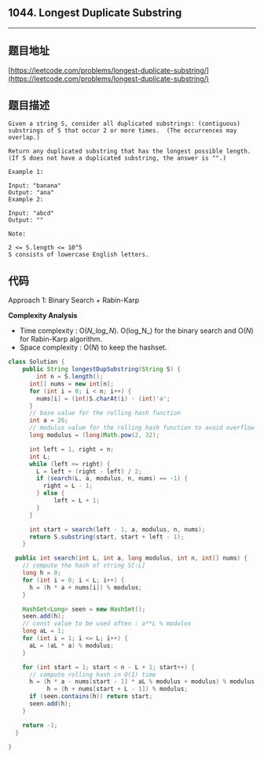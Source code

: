 ## 1044. Longest Duplicate Substring

----
## 题目地址

[https://leetcode.com/problems/longest-duplicate-substring/](https://leetcode.com/problems/longest-duplicate-substring/)

## 题目描述

```text
Given a string S, consider all duplicated substrings: (contiguous) substrings of S that occur 2 or more times.  (The occurrences may overlap.)

Return any duplicated substring that has the longest possible length.  (If S does not have a duplicated substring, the answer is "".)

Example 1:

Input: "banana"
Output: "ana"
Example 2:

Input: "abcd"
Output: ""

Note:

2 <= S.length <= 10^5
S consists of lowercase English letters.
```

## 代码

Approach 1: Binary Search + Rabin-Karp

**Complexity Analysis**

* Time complexity : O\(_N_log_N_\). O\(log_N_\) for the binary search and O\(_N_\) for Rabin-Karp algorithm.
* Space complexity : O\(_N_\) to keep the hashset.

```java
class Solution {
    public String longestDupSubstring(String S) {
        int n = S.length();
      int[] nums = new int[n];
      for (int i = 0; i < n; i++) {
        nums[i] = (int)S.charAt(i) - (int)'a';
      }
      // base value for the rolling hash function
      int a = 26;
      // modulus value for the rolling hash function to avoid overflow
      long modulus = (long)Math.pow(2, 32);

      int left = 1, right = n;
      int L;
      while (left <= right) {
        L = left + (right - left) / 2;
        if (search(L, a, modulus, n, nums) == -1) {
          right = L - 1;
        } else {
             left = L + 1;
        }
      }

      int start = search(left - 1, a, modulus, n, nums);
      return S.substring(start, start + left - 1);
    }

  public int search(int L, int a, long modulus, int n, int[] nums) {
    // compute the hash of string S[:L]
    long h = 0;
    for (int i = 0; i < L; i++) {
      h = (h * a + nums[i]) % modulus;
    }

    HashSet<Long> seen = new HashSet();
    seen.add(h);
    // const value to be used often : a**L % modulus
    long aL = 1;
    for (int i = 1; i <= L; i++) {
      aL = (aL * a) % modulus;
    }

    for (int start = 1; start < n - L + 1; start++) {
      // compute rolling hash in O(1) time
      h = (h * a - nums[start - 1] * aL % modulus + modulus) % modulus;
           h = (h + nums[start + L - 1]) % modulus;
      if (seen.contains(h)) return start;
      seen.add(h);
    }

    return -1;
  }

}
```

